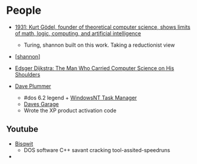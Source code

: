 People
======

* [1931: Kurt Gödel, founder of theoretical computer science, shows limits of math, logic, computing, and artificial intelligence ](https://people.idsia.ch/~juergen/goedel-1931-founder-theoretical-computer-science-AI.html)
    * Turing, shannon built on this work. Taking a reductionist view
* [[shannon]]

* [Edsger Dijkstra: The Man Who Carried Computer Science on His Shoulders](https://inference-review.com/article/the-man-who-carried-computer-science-on-his-shoulders)


* [Dave Plummer](https://www.theregister.com/2021/01/06/plummer_interview/)
    * #dos 6.2 legend + [WindowsNT Task Manager](https://www.theregister.com/2020/05/26/task_manager_confession/)
    * [Daves Garage](https://www.youtube.com/channel/UCNzszbnvQeFzObW0ghk0Ckw)
    * Wrote the XP product activation code

Youtube
-------

* [Bisqwit](https://www.youtube.com/channel/UCKTehwyGCKF-b2wo0RKwrcg)
    * DOS software C++ savant cracking tool-assited-speedruns
* 


[//begin]: # "Autogenerated link references for markdown compatibility"
[shannon]: shannon.md "Claude Shannon"
[//end]: # "Autogenerated link references"